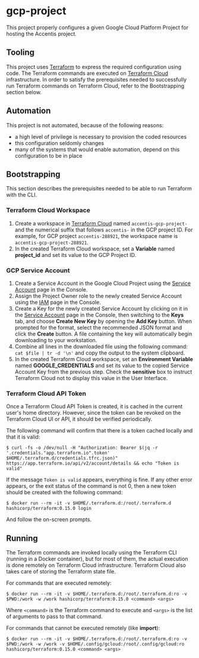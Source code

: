 gcp-project
===========

This project properly configures a given Google Cloud Platform Project for hosting the Accentis project.

## Tooling

This project uses [Terraform](https://terraform.io/) to express the required configuration using code.  The Terraform commands are executed on [Terraform Cloud](https://app.terraform.io/) infrastructure.  In order to satisfy the prerequisites needed to successfully run Terraform commands on Terraform Cloud, refer to the Bootstrapping section below.

## Automation

This project is not automated, because of the following reasons:
* a high level of privilege is necessary to provision the coded resources
* this configuration seldomly changes
* many of the systems that would enable automation, depend on this configuration to be in place

## Bootstrapping

This section describes the prerequisites needed to be able to run Terraform with the CLI.

### Terraform Cloud Workspace

1. Create a workspace in [Terraform Cloud](https://app.terraform.io/) named `accentis-gcp-project-` and the numerical suffix that follows `accentis-` in the GCP project ID.  For example, for GCP project `accentis-288921`, the workspace name is `accentis-gcp-project-288921`.
1. In the created Terraform Cloud workspace, set a **Variable** named **project_id** and set its value to the GCP Project ID.

### GCP Service Account

1. Create a Service Account in the Google Cloud Project using the [Service Account](https://console.cloud.google.com/iam-admin/serviceaccounts) page in the Console.
1. Assign the Project Owner role to the newly created Service Account using the [IAM](https://console.cloud.google.com/iam-admin/iam) page in the Console.
1. Create a Key for the newly created Service Account by clicking on it in the [Service Account](https://console.cloud.google.com/iam-admin/serviceaccounts) page in the Console, then switching to the **Keys** tab, and choose **Create New Key** by opening the **Add Key** button.  When prompted for the format, select the recommended JSON format and click the **Create** button.  A file containing the key will automatically begin downloading to your workstation.
1. Combine all lines in the downloaded file using the following command: `cat $file | tr -d '\n'` and copy the output to the system clipboard.
1. In the created Terraform Cloud workspace, set an **Environment Variable** named **GOOGLE_CREDENTIALS** and set its value to the copied Service Account Key from the previous step.  Check the **sensitive** box to instruct Terraform Cloud not to display this value in the User Interface.

### Terraform Cloud API Token

Once a Terraform Cloud API Token is created, it is cached in the current user's home directory.  However, since the token can be revoked on the Terraform Cloud UI or API, it should be verified periodically.

The following command will confirm that there is a token cached locally and that it is valid:
```
$ curl -fs -o /dev/null -H "Authorization: Bearer $(jq -r '.credentials."app.terraform.io".token' $HOME/.terraform.d/credentials.tfrc.json)" https://app.terraform.io/api/v2/account/details && echo "Token is valid"
```
If the message `Token is valid` appears, everything is fine.  If any other error appears, or the exit status of the command is not 0, then a new token should be created with the following command:
```
$ docker run --rm -it -v $HOME/.terraform.d:/root/.terraform.d hashicorp/terraform:0.15.0 login
```
And follow the on-screen prompts.

## Running

The Terraform commands are invoked locally using the Terraform CLI (running in a Docker container), but for most of them, the actual execution is done remotely on Terraform Cloud infrastructure.  Terraform Cloud also takes care of storing the Terraform state file.

For commands that are executed remotely:
```
$ docker run --rm -it -v $HOME/.terraform.d:/root/.terraform.d:ro -v $PWD:/work -w /work hashicorp/terraform:0.15.0 <command> <args>
```
Where `<command>` is the Terraform command to execute and `<args>` is the list of arguments to pass to that command.

For commands that cannot be executed remotely (like **import**):
```
$ docker run --rm -it -v $HOME/.terraform.d:/root/.terraform.d:ro -v $PWD:/work -w /work -v $HOME/.config/gcloud:/root/.config/gcloud:ro hashicorp/terraform:0.15.0 <command> <args>
```
